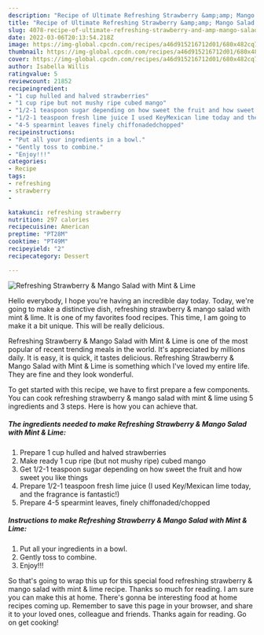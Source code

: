 ```yaml
---
description: "Recipe of Ultimate Refreshing Strawberry &amp;amp; Mango Salad with Mint &amp;amp; Lime"
title: "Recipe of Ultimate Refreshing Strawberry &amp;amp; Mango Salad with Mint &amp;amp; Lime"
slug: 4078-recipe-of-ultimate-refreshing-strawberry-and-amp-mango-salad-with-mint-and-amp-lime
date: 2022-03-06T20:13:54.218Z
image: https://img-global.cpcdn.com/recipes/a46d915216712d01/680x482cq70/refreshing-strawberry-mango-salad-with-mint-lime-recipe-main-photo.jpg
thumbnail: https://img-global.cpcdn.com/recipes/a46d915216712d01/680x482cq70/refreshing-strawberry-mango-salad-with-mint-lime-recipe-main-photo.jpg
cover: https://img-global.cpcdn.com/recipes/a46d915216712d01/680x482cq70/refreshing-strawberry-mango-salad-with-mint-lime-recipe-main-photo.jpg
author: Isabella Willis
ratingvalue: 5
reviewcount: 21852
recipeingredient:
- "1 cup hulled and halved strawberries"
- "1 cup ripe but not mushy ripe cubed mango"
- "1/2-1 teaspoon sugar depending on how sweet the fruit and how sweet you like things"
- "1/2-1 teaspoon fresh lime juice I used KeyMexican lime today and the fragrance is fantastic"
- "4-5 spearmint leaves finely chiffonadedchopped"
recipeinstructions:
- "Put all your ingredients in a bowl."
- "Gently toss to combine."
- "Enjoy!!!"
categories:
- Recipe
tags:
- refreshing
- strawberry
- 

katakunci: refreshing strawberry  
nutrition: 297 calories
recipecuisine: American
preptime: "PT28M"
cooktime: "PT49M"
recipeyield: "2"
recipecategory: Dessert

---
```



![Refreshing Strawberry &amp; Mango Salad with Mint &amp; Lime](https://img-global.cpcdn.com/recipes/a46d915216712d01/680x482cq70/refreshing-strawberry-mango-salad-with-mint-lime-recipe-main-photo.jpg)

Hello everybody, I hope you're having an incredible day today. Today, we're going to make a distinctive dish, refreshing strawberry &amp; mango salad with mint &amp; lime. It is one of my favorites food recipes. This time, I am going to make it a bit unique. This will be really delicious.

Refreshing Strawberry &amp; Mango Salad with Mint &amp; Lime is one of the most popular of recent trending meals in the world. It's appreciated by millions daily. It is easy, it is quick, it tastes delicious. Refreshing Strawberry &amp; Mango Salad with Mint &amp; Lime is something which I've loved my entire life. They are fine and they look wonderful.




To get started with this recipe, we have to first prepare a few components. You can cook refreshing strawberry &amp; mango salad with mint &amp; lime using 5 ingredients and 3 steps. Here is how you can achieve that.

<!--inarticleads1-->

##### The ingredients needed to make Refreshing Strawberry &amp; Mango Salad with Mint &amp; Lime:

1. Prepare 1 cup hulled and halved strawberries
1. Make ready 1 cup ripe (but not mushy ripe) cubed mango
1. Get 1/2-1 teaspoon sugar depending on how sweet the fruit and how sweet you like things
1. Prepare 1/2-1 teaspoon fresh lime juice (I used Key/Mexican lime today, and the fragrance is fantastic!)
1. Prepare 4-5 spearmint leaves, finely chiffonaded/chopped




<!--inarticleads2-->

##### Instructions to make Refreshing Strawberry &amp; Mango Salad with Mint &amp; Lime:

1. Put all your ingredients in a bowl.
1. Gently toss to combine.
1. Enjoy!!!




So that's going to wrap this up for this special food refreshing strawberry &amp; mango salad with mint &amp; lime recipe. Thanks so much for reading. I am sure you can make this at home. There's gonna be interesting food at home recipes coming up. Remember to save this page in your browser, and share it to your loved ones, colleague and friends. Thanks again for reading. Go on get cooking!

